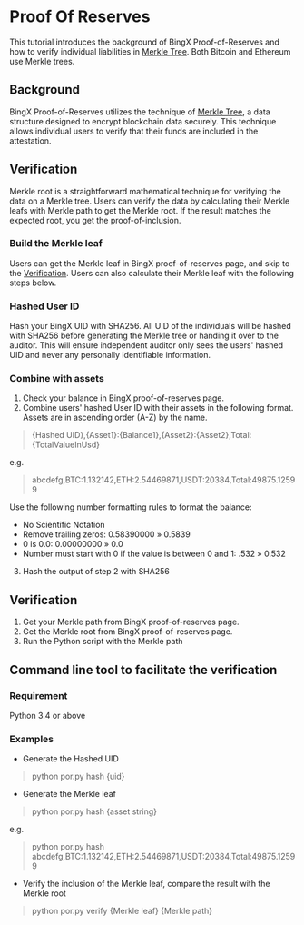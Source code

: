 # Proof Of Reserves
This tutorial introduces the background of BingX Proof-of-Reserves and how to verify individual liabilities in [Merkle Tree](https://en.wikipedia.org/wiki/Merkle_tree). Both Bitcoin and Ethereum use Merkle trees.

## Background
BingX Proof-of-Reserves utilizes the technique of [Merkle Tree](https://en.wikipedia.org/wiki/Merkle_tree), a data structure designed to encrypt blockchain data securely. This technique allows individual users to verify that their funds are included in the attestation. 

## Verification
Merkle root is a straightforward mathematical technique for verifying the data on a Merkle tree. Users can verify the data by calculating their Merkle leafs with Merkle path to get the Merkle root. If the result matches the expected root, you get the proof-of-inclusion.

### Build the Merkle leaf
Users can get the Merkle leaf in BingX proof-of-reserves page, and skip to the [Verification](#Verification).
Users can also calculate their Merkle leaf with the following steps below.

### Hashed User ID
Hash your BingX UID with SHA256. All UID of the individuals will be hashed with SHA256 before generating the Merkle tree or handing it over to the auditor. This will ensure independent auditor only sees the users' hashed UID and never any personally identifiable information. 

### Combine with assets
1. Check your balance in BingX proof-of-reserves page.
2. Combine users' hashed User ID with their assets in the following format. Assets are in ascending order (A-Z) by the name.

> {Hashed UID},{Asset1}:{Balance1},{Asset2}:{Asset2},Total:{TotalValueInUsd}

e.g.
> abcdefg,BTC:1.132142,ETH:2.54469871,USDT:20384,Total:49875.12599

Use the following number formatting rules to format the balance:
- No Scientific Notation
- Remove trailing zeros: 0.58390000 » 0.5839
- 0 is 0.0:   0.00000000 » 0.0 
- Number must start with 0 if the value is between 0 and 1: .532 » 0.532

3. Hash the output of step 2 with SHA256


## Verification
1. Get your Merkle path from BingX proof-of-reserves page.
2. Get the Merkle root from BingX proof-of-reserves page.
3. Run the Python script with the Merkle path 


## Command line tool to facilitate the verification
### Requirement
Python 3.4 or above


### Examples
- Generate the Hashed UID
> python por.py hash {uid}

- Generate the Merkle leaf
> python por.py hash {asset string}

e.g.
> python por.py hash abcdefg,BTC:1.132142,ETH:2.54469871,USDT:20384,Total:49875.12599

- Verify the inclusion of the Merkle leaf, compare the result with the Merkle root
> python por.py verify {Merkle leaf} {Merkle path}
 
